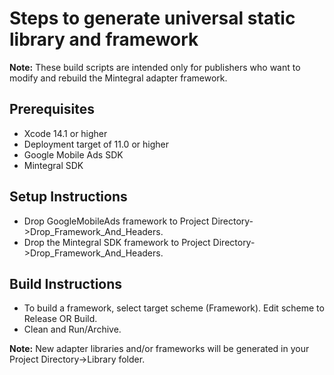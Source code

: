 # Steps to generate universal static library and framework

**Note:** These build scripts are intended only for publishers who want to
modify and rebuild the Mintegral adapter framework.

## Prerequisites
- Xcode 14.1 or higher
- Deployment target of 11.0 or higher
- Google Mobile Ads SDK
- Mintegral SDK

## Setup Instructions
- Drop GoogleMobileAds framework to
Project Directory->Drop_Framework_And_Headers.
- Drop the Mintegral SDK framework to
Project Directory->Drop_Framework_And_Headers.

## Build Instructions
- To build a framework, select target scheme (Framework). Edit scheme to
Release OR Build.
- Clean and Run/Archive.

**Note:** New adapter libraries and/or frameworks will be generated in your
Project Directory->Library folder.
